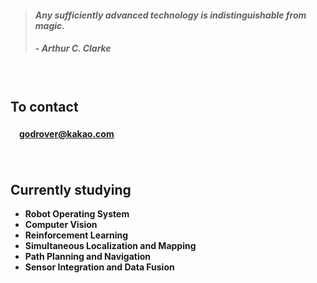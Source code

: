 > #### *Any sufficiently advanced technology is indistinguishable from magic.*
> ##### - Arthur C. Clarke

　

## **To contact**

#### 　[godrover@kakao.com](mailto:godrover@kakao.com)

　

## **Currently studying**

- **Robot Operating System**
- **Computer Vision**
- **Reinforcement Learning**
- **Simultaneous Localization and Mapping**
- **Path Planning and Navigation**
- **Sensor Integration and Data Fusion**
